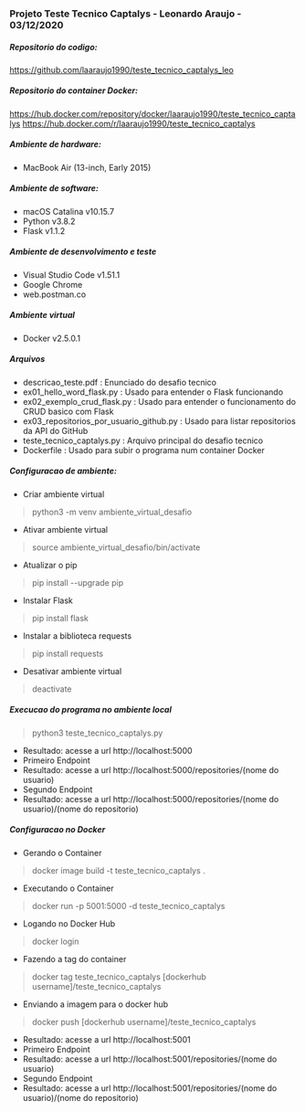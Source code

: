 ### Projeto Teste Tecnico Captalys - Leonardo Araujo - 03/12/2020

##### Repositorio do codigo:
https://github.com/laaraujo1990/teste_tecnico_captalys_leo

##### Repositorio do container Docker:
https://hub.docker.com/repository/docker/laaraujo1990/teste_tecnico_captalys
https://hub.docker.com/r/laaraujo1990/teste_tecnico_captalys

##### Ambiente de hardware:
* MacBook Air (13-inch, Early 2015)

##### Ambiente de software:
* macOS Catalina v10.15.7
* Python v3.8.2
* Flask v1.1.2

##### Ambiente de desenvolvimento e teste
* Visual Studio Code v1.51.1
* Google Chrome
* web.postman.co

##### Ambiente virtual
* Docker v2.5.0.1

##### Arquivos
* descricao_teste.pdf : Enunciado do desafio tecnico
* ex01_hello_word_flask.py : Usado para entender o Flask funcionando
* ex02_exemplo_crud_flask.py : Usado para entender o funcionamento do CRUD basico com Flask
* ex03_repositorios_por_usuario_github.py : Usado para listar repositorios da API do GitHub
* teste_tecnico_captalys.py : Arquivo principal do desafio tecnico
* Dockerfile : Usado para subir o programa num container Docker

##### Configuracao de ambiente:
* Criar ambiente virtual
> python3 -m venv ambiente_virtual_desafio
* Ativar ambiente virtual
>source ambiente_virtual_desafio/bin/activate
* Atualizar o pip
>pip install --upgrade pip
* Instalar Flask
>pip install flask
* Instalar a biblioteca requests
>pip install requests
* Desativar ambiente virtual
>deactivate

##### Execucao do programa no ambiente local
>python3 teste_tecnico_captalys.py
* Resultado: acesse a url http://localhost:5000
* Primeiro Endpoint
* Resultado: acesse a url http://localhost:5000/repositories/(nome do usuario)
* Segundo Endpoint
* Resultado: acesse a url http://localhost:5000/repositories/(nome do usuario)/(nome do repositorio)

##### Configuracao no Docker
* Gerando o Container
>docker image build -t teste_tecnico_captalys .
* Executando o Container
>docker run -p 5001:5000 -d teste_tecnico_captalys
* Logando no Docker Hub
>docker login
* Fazendo a tag do container
>docker tag teste_tecnico_captalys [dockerhub username]/teste_tecnico_captalys
* Enviando a imagem para o docker hub
>docker push [dockerhub username]/teste_tecnico_captalys
* Resultado: acesse a url http://localhost:5001
* Primeiro Endpoint
* Resultado: acesse a url http://localhost:5001/repositories/(nome do usuario)
* Segundo Endpoint
* Resultado: acesse a url http://localhost:5001/repositories/(nome do usuario)/(nome do repositorio)
